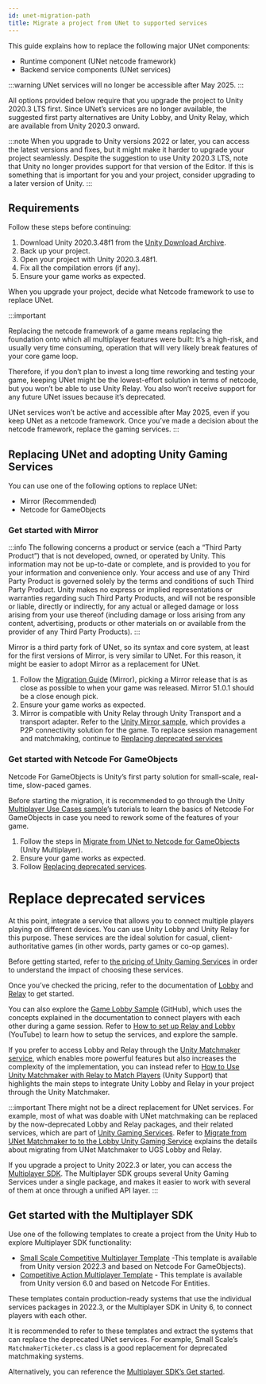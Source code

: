 ```yaml
---
id: unet-migration-path
title: Migrate a project from UNet to supported services
---
```



This guide explains how to replace the following major UNet components:

* Runtime component (UNet netcode framework)
* Backend service components (UNet services)

:::warning
UNet services will no longer be accessible after May 2025.
:::

All options provided below require that you upgrade the project to Unity 2020.3 LTS first. Since UNet’s services are no longer available, the suggested first party alternatives are Unity Lobby, and Unity Relay, which are available from Unity 2020.3 onward.

:::note 
When you upgrade to Unity versions 2022 or later, you can access the latest versions and fixes, but it might make it harder to upgrade your project seamlessly. Despite the suggestion to use Unity 2020.3 LTS, note that Unity no longer provides support for that version of the Editor. If this is something that is important for you and your project, consider upgrading to a later version of Unity.
:::

## Requirements

Follow these steps before continuing:

1. Download Unity 2020.3.48f1 from the [Unity Download Archive](https://unity.com/releases/editor/whats-new/2020.3.48).
2. Back up your project.
3. Open your project with Unity 2020.3.48f1.
4. Fix all the compilation errors (if any).
5. Ensure your game works as expected.

When you upgrade your project, decide what Netcode framework to use to replace UNet.

:::important

Replacing the netcode framework of a game means replacing the foundation onto which all multiplayer features were built: It’s a high-risk, and usually very time consuming, operation that will very likely break features of your core game loop.

Therefore, if you don’t plan to invest a long time reworking and testing your game, keeping UNet might be the lowest-effort solution in terms of netcode, but you won’t be able to use Unity Relay. You also won’t receive support for any future UNet issues because it’s deprecated.

UNet services won’t be active and accessible after May 2025, even if you keep UNet as a netcode framework. Once you’ve made a decision about the netcode framework, replace the gaming services.
:::

## Replacing UNet and adopting Unity Gaming Services

You can use one of the following options to replace UNet: 

* Mirror (Recommended)
* Netcode for GameObjects

### Get started with Mirror

:::info
The following concerns a product or service (each a “Third Party Product”) that is not developed, owned, or operated by Unity. This information may not be up-to-date or complete, and is provided to you for your information and convenience only. Your access and use of any Third Party Product is governed solely by the terms and conditions of such Third Party Product. Unity makes no express or implied representations or warranties regarding such Third Party Products, and will not be responsible or liable, directly or indirectly, for any actual or alleged damage or loss arising from your use thereof (including damage or loss arising from any content, advertising, products or other materials on or available from the provider of any Third Party Products).
:::

Mirror is a third party fork of UNet, so its syntax and core system, at least for the first versions of Mirror, is very similar to UNet. For this reason, it might be easier to adopt Mirror as a replacement for UNet.

1. Follow the [Migration Guide](https://mirror-networking.gitbook.io/docs/manual/general/migration-guide) (Mirror), picking a Mirror release that is as close as possible to when your game was released. Mirror 51.0.1 should be a close enough pick.
2. Ensure your game works as expected.
3. Mirror is compatible with Unity Relay through Unity Transport and a transport adapter. Refer to the [Unity Mirror sample](https://docs.unity.com/ugs/manual/relay/manual/mirror), which provides a P2P connectivity solution for the game. To replace session management and matchmaking, continue to [Replacing deprecated services](#)


### Get started with Netcode For GameObjects

Netcode For GameObjects is Unity’s first party solution for small-scale, real-time, slow-paced games.

Before starting the migration, it is recommended to go through the Unity [Multiplayer Use Cases sample](https://docs-multiplayer.unity3d.com/netcode/current/learn/bitesize/bitesize-usecases/)’s tutorials to learn the basics of Netcode For GameObjects in case you need to rework some of the features of your game.

1. Follow the steps in [Migrate from UNet to Netcode for GameObjects](https://docs-multiplayer.unity3d.com/netcode/current/installation/upgrade_from_UNet/) (Unity Multiplayer).
2. Ensure your game works as expected.
3. Follow [Replacing deprecated services](https://docs.google.com/document/d/1IypzNq9b0NroKBkUYT3Ih7IJtfBzMrk7M6qMmAmfnb8/edit?disco=AAABeKnHmEw&tab=t.0).

# Replace deprecated services

At this point, integrate a service that allows you to connect multiple players playing on different devices. You can use Unity Lobby and Unity Relay for this purpose. These services are the ideal solution for casual, client-authoritative games (in other words, party games or co-op games).

Before getting started, refer to [the pricing of Unity Gaming Services](https://unity.com/products/gaming-services/pricing) in order to understand the impact of choosing these services.

Once you’ve checked the pricing, refer to the documentation of [Lobby](https://docs.unity.com/ugs/en-us/manual/lobby/manual/create-a-lobby) and [Relay](https://docs.unity.com/ugs/en-us/manual/relay/manual/get-started) to get started.

You can also explore the [Game Lobby Sample](https://github.com/Unity-Technologies/com.unity.services.samples.game-lobby) (GitHub), which uses the concepts explained in the documentation to connect players with each other during a game session. Refer to [How to set up Relay and Lobby](https://www.youtube.com/watch?v=mgIDwkaVAqw) (YouTube) to learn how to setup the services, and explore the sample. 

If you prefer to access Lobby and Relay through the [Unity Matchmaker service](https://docs.unity.com/ugs/en-us/manual/matchmaker/manual/matchmaker-overview), which enables more powerful features but also increases the complexity of the implementation, you can instead refer to [How to Use Unity Matchmaker with Relay to Match Players](https://support.unity.com/hc/en-us/articles/30896635553940-How-to-Use-Unity-Matchmaker-with-Relay-to-Match-Players) (Unity Support) that highlights the main steps to integrate Unity Lobby and Relay in your project through the Unity Matchmaker. 

:::important
There might not be a direct replacement for UNet services. For example, most of what was doable with UNet matchmaking can be replaced by the now-deprecated Lobby and Relay packages, and their related services, which are part of [Unity Gaming Services](https://unity.com/solutions/gaming-services). 
Refer to [Migrate from UNet Matchmaker to to the Lobby Unity Gaming Service](installation/migrate-from-matchmaker-to-lobby.md) explains the details about migrating from UNet Matchmaker to UGS Lobby and Relay.

If you upgrade a project to Unity 2022.3 or later, you can access the [Multiplayer SDK](https://docs.unity.com/ugs/en-us/manual/mps-sdk/manual). The Multiplayer SDK groups several Unity Gaming Services under a single package, and makes it easier to work with several of them at once through a unified API layer.
:::


## Get started with the Multiplayer SDK

Use one of the following templates to create a project from the Unity Hub to explore Multiplayer SDK functionality: 

* [Small Scale Competitive Multiplayer Template](https://docs.unity3d.com/Packages/com.unity.template.multiplayer-ngo@2.1/manual/index.html) -This template is available from Unity version 2022.3 and based on Netcode For GameObjects).
* [Competitive Action Multiplayer Template](https://docs.unity3d.com/Packages/com.unity.template.multiplayer-netcode-for-entities@1.0/manual/index.html) - This template is available from Unity version 6.0 and based on Netcode For Entities.

These templates contain production-ready systems that use the individual services packages in 2022.3, or the Multiplayer SDK in Unity 6, to connect players with each other.

It is recommended to refer to these templates and extract the systems that can replace the deprecated UNet services. For example, Small Scale’s `MatchmakerTicketer.cs` class is a good replacement for deprecated matchmaking systems.

Alternatively, you can reference the [Multiplayer SDK’s Get started](https://docs.unity.com/ugs/en-us/manual/mps-sdk/manual/get-started).
